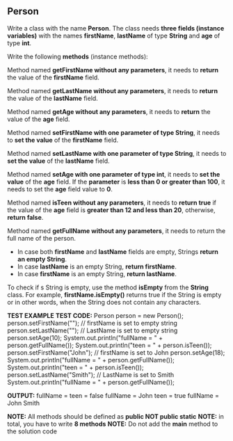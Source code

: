 ## Person

Write a class with the name **Person**. The class needs **three fields (instance variables)** with the names **firstName**, **lastName** of type **String** and **age** of type **int**.

Write the following **methods** (instance methods):

Method named **getFirstName without any parameters**, it needs to **return** the value of the **firstName** field.

Method named **getLastName without any parameters**, it needs to **return** the value of the **lastName** field.

Method named **getAge without any parameters**, it needs to **return** the value of the **age** field.

Method named **setFirstName with one parameter of type String**, it needs to **set the value** of the **firstName** field.

Method named **setLastName with one parameter of type String**, it needs to **set the value** of the **lastName** field.

Method named **setAge with one parameter of type int**, it needs to **set the value** of the **age** field. If the **parameter** is **less than 0 or greater than 100**, it needs to set the **age** field value to **0**.

Method named **isTeen without any parameters**, it needs to **return true** if the value of the **age** field is **greater than 12 and less than 20**, otherwise, **return false**.

Method named **getFullName without any parameters**, it needs to return the full name of the person.

- In case both **firstName** and **lastName** fields are empty, Strings **return an empty String**.
- In case **lastName** is an empty String, **return firstName**.
- In case **firstName** is an empty String, **return lastName**.

To check if s String is empty, use the method **isEmpty** from the **String** class. For example, **firstName.isEmpty()** returns true if the String is empty or in other words, when the String does not contain any characters.

**TEST EXAMPLE**
**TEST CODE:**
Person person = new Person();
person.setFirstName(""); // firstName is set to empty string
person.setLastName(""); // LastName is set to empty string
person.setAge(10);
System.out.println("fullName = " + person.getFullName());
System.out.println("teen = " + person.isTeen());
person.setFirstName("John"); // firstName is set to John
person.setAge(18);
System.out.println("fullName = " + person.getFullName());
System.out.println("teen = " + person.isTeen());
person.setLastName("Smith"); // LastName is set to Smith
System.out.println("fullName = " + person.getFullName());

**OUTPUT:**
fullName =
teen = false
fullName = John
teen = true
fullName = John Smith

**NOTE:** All methods should be defined as **public NOT public static**
**NOTE:** in total, you have to write **8 methods**
**NOTE:** Do not add the **main** method to the solution code

